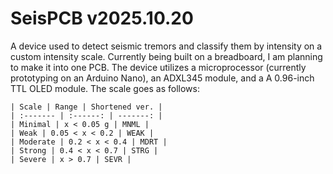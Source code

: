 # SeisPCB v2025.10.20
A device used to detect seismic tremors and classify them by intensity on a custom intensity scale. Currently being built on a breadboard, I am planning to make it into one PCB.
The device utilizes a microprocessor (currently prototyping on an Arduino Nano), an ADXL345 module, and a A 0.96-inch TTL OLED module.
The scale goes as follows:

    | Scale | Range | Shortened ver. |
    | :------- | :------: | -------: |
    | Minimal | x < 0.05 g | MNML |
    | Weak | 0.05 < x < 0.2 | WEAK |
    | Moderate | 0.2 < x < 0.4 | MDRT |
    | Strong | 0.4 < x < 0.7 | STRG |
    | Severe | x > 0.7 | SEVR |

